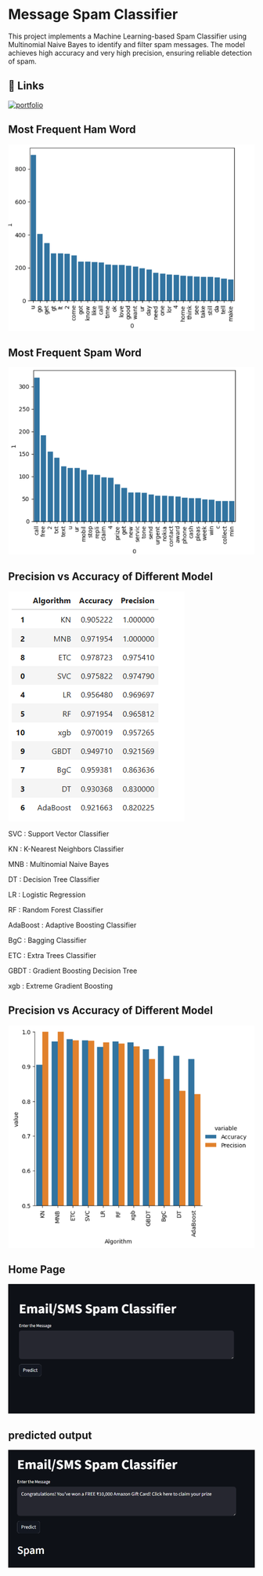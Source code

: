 
# Message Spam Classifier

This project implements a Machine Learning-based Spam Classifier using Multinomial Naive Bayes to identify and filter spam messages. The model achieves high accuracy and very high precision, ensuring reliable detection of spam.

## 🔗 Links
[![portfolio](https://img.shields.io/badge/Spam_Classifier-000?style=for-the-badge&logo=ko-fi&logoColor=white)](https://spam-classifier-kishan.onrender.com/)

## Most Frequent Ham Word
![App Screenshot](./media/frequent_ham_word.png)



## Most Frequent Spam Word
![App Screenshot](./media/frequent_spam_word.png)

## Precision vs Accuracy of Different Model
![App Screenshot](./media/precision_accuracy_measure.png)

SVC : Support Vector Classifier

KN : K-Nearest Neighbors Classifier

MNB : Multinomial Naive Bayes

DT : Decision Tree Classifier

LR : Logistic Regression

RF : Random Forest Classifier

AdaBoost : Adaptive Boosting Classifier

BgC : Bagging Classifier

ETC : Extra Trees Classifier

GBDT : Gradient Boosting Decision Tree

xgb : Extreme Gradient Boosting

## Precision vs Accuracy of Different Model 
![App Screenshot](./media/precision_accuracy_comparision_bar_plot.png)


## Home Page
![App Screenshot](./media/home_page.png)

## predicted output
![App Screenshot](./media/prediction.png)